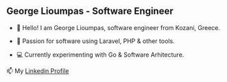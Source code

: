 ## George Lioumpas - Software Engineer

- 👋 Hello! I am George Lioumpas, software engineer from Kozani, Greece.
  
- 💙 Passion for software using Laravel, PHP & other tools.

- 💻 Currently experimenting with Go & Software Arhitecture.


📫 My [Linkedin Profile](https://www.linkedin.com/in/george-lioympas/)

